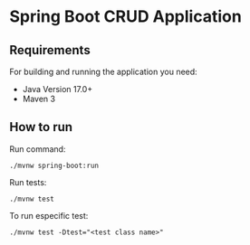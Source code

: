# Spring Boot CRUD Application 

##  Requirements

For building and running the application you need:

- Java Version 17.0+
- Maven 3

## How to run 

Run command: 

```
./mvnw spring-boot:run
```
Run tests:

```
./mvnw test
```

To run especific test:
```
./mvnw test -Dtest="<test class name>"
```
